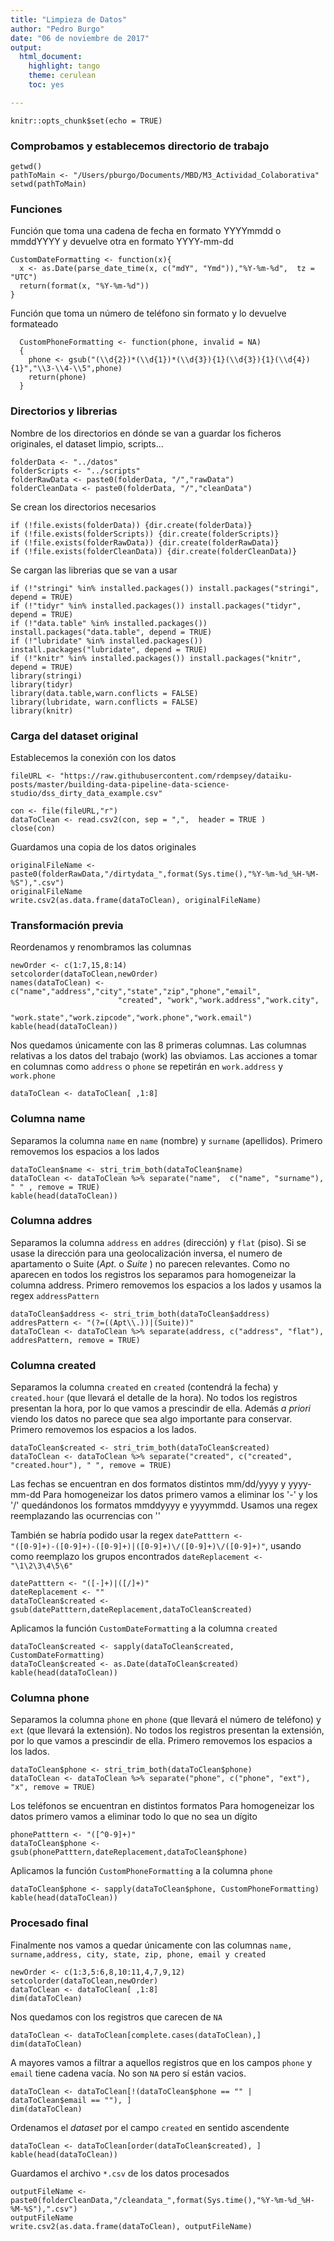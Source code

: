```yaml
---
title: "Limpieza de Datos"
author: "Pedro Burgo"
date: "06 de noviembre de 2017"
output:
  html_document:
    highlight: tango
    theme: cerulean
    toc: yes

---
```


<style type="text/css">

 td {
   font-size: 10px;
}

</style>

```{r setup, include=FALSE}
knitr::opts_chunk$set(echo = TRUE)
```
### Comprobamos y establecemos directorio de trabajo
```{r directorios, echo=TRUE, results='asis', message=FALSE, warning=FALSE, error=FALSE}
getwd()
pathToMain <- "/Users/pburgo/Documents/MBD/M3_Actividad_Colaborativa"
setwd(pathToMain)
```

### Funciones 
Función que toma una cadena de fecha en formato YYYYmmdd o mmddYYYY y devuelve otra en formato YYYY-mm-dd
```{r customdateformatting, echo=TRUE, results='asis', message=FALSE, warning=FALSE, error=FALSE}
CustomDateFormatting <- function(x){
  x <- as.Date(parse_date_time(x, c("mdY", "Ymd")),"%Y-%m-%d",  tz = "UTC")
  return(format(x, "%Y-%m-%d"))
}
```

Función que toma un número de teléfono sin formato y lo devuelve formateado
```{r customphoneformatting, echo=TRUE, results='asis', message=FALSE, warning=FALSE, error=FALSE}
  CustomPhoneFormatting <- function(phone, invalid = NA)
  {
    phone <- gsub("(\\d{2})*(\\d{1})*(\\d{3}){1}(\\d{3}){1}(\\d{4}){1}","\\3-\\4-\\5",phone)
    return(phone)
  }
```

### Directorios y librerias
Nombre de los directorios en dónde se van a guardar los ficheros originales, el dataset limpio, scripts...
```{r directoriosNames, echo=TRUE, results='asis', message=FALSE, warning=FALSE, error=FALSE}
folderData <- "../datos"
folderScripts <- "../scripts"
folderRawData <- paste0(folderData, "/","rawData")
folderCleanData <- paste0(folderData, "/","cleanData")

```

Se crean los directorios necesarios 
```{r directoriosCreation, echo=TRUE, results='asis', message=FALSE, warning=FALSE, error=FALSE}
if (!file.exists(folderData)) {dir.create(folderData)}
if (!file.exists(folderScripts)) {dir.create(folderScripts)}
if (!file.exists(folderRawData)) {dir.create(folderRawData)}
if (!file.exists(folderCleanData)) {dir.create(folderCleanData)}
```

Se cargan las librerias que se van a usar
```{r librerias, echo=TRUE, results='asis', message=FALSE, warning=FALSE, error=FALSE}
if (!"stringi" %in% installed.packages()) install.packages("stringi", depend = TRUE)
if (!"tidyr" %in% installed.packages()) install.packages("tidyr", depend = TRUE)
if (!"data.table" %in% installed.packages()) install.packages("data.table", depend = TRUE)
if (!"lubridate" %in% installed.packages()) install.packages("lubridate", depend = TRUE)
if (!"knitr" %in% installed.packages()) install.packages("knitr", depend = TRUE)
library(stringi)
library(tidyr)
library(data.table,warn.conflicts = FALSE)
library(lubridate, warn.conflicts = FALSE)
library(knitr)
```

### Carga del dataset original
Establecemos la conexión con los datos 
```{r conexionDatos, echo=TRUE, results='asis', message=FALSE, warning=FALSE, error=FALSE}
fileURL <- "https://raw.githubusercontent.com/rdempsey/dataiku-posts/master/building-data-pipeline-data-science-studio/dss_dirty_data_example.csv"

con <- file(fileURL,"r")
dataToClean <- read.csv2(con, sep = ",",  header = TRUE )
close(con)
```

Guardamos una copia de los datos originales 
```{r copiaOriginal, echo=TRUE, results='asis', message=FALSE, warning=FALSE, error=FALSE}
originalFileName <- paste0(folderRawData,"/dirtydata_",format(Sys.time(),"%Y-%m-%d_%H-%M-%S"),".csv")
originalFileName
write.csv2(as.data.frame(dataToClean), originalFileName)
```
### Transformación previa
Reordenamos y renombramos las columnas 
```{r newOrder, echo=TRUE, results='asis', message=FALSE, warning=FALSE, error=FALSE}
newOrder <- c(1:7,15,8:14)
setcolorder(dataToClean,newOrder)
names(dataToClean) <- c("name","address","city","state","zip","phone","email",
                        "created", "work","work.address","work.city",
                        "work.state","work.zipcode","work.phone","work.email")
kable(head(dataToClean))
```

Nos quedamos únicamente con las 8 primeras columnas. Las columnas relativas a los datos del trabajo (work) las obviamos.
Las acciones a tomar en columnas como <code>address</code> o <code>phone</code> se repetirán en <code>work.address</code> y <code>work.phone</code>
```{r}
dataToClean <- dataToClean[ ,1:8]
```

### Columna name 
Separamos la columna <code>name</code> en <code>name</code> (nombre) y <code>surname</code> (apellidos).
Primero removemos los espacios a los lados

```{r columnaName, echo=TRUE, results='asis', message=FALSE, warning=FALSE, error=FALSE}
dataToClean$name <- stri_trim_both(dataToClean$name) 
dataToClean <- dataToClean %>% separate("name",  c("name", "surname"), " " , remove = TRUE)
kable(head(dataToClean))
```

###  Columna addres
Separamos la columna <code>address</code> en <code>addres</code> (dirección) y <code>flat</code> (piso).
Si se usase la dirección para una geolocalización inversa, el numero de apartamento o Suite (<i>Apt.</i> o <i>Suite</i> ) no parecen relevantes.
Como no aparecen en todos los registros los separamos para homogeneizar la columna address.
Primero removemos los espacios a los lados y usamos la regex <code>addressPattern</code>
```{r separateColumnaAddress, echo=TRUE, results='asis', message=FALSE, warning=FALSE, error=FALSE}
dataToClean$address <- stri_trim_both(dataToClean$address) 
addresPattern <- "(?=((Apt\\.))|(Suite))"
dataToClean <- dataToClean %>% separate(address, c("address", "flat"), addresPattern, remove = TRUE)
```

### Columna created
Separamos la columna <code>created</code> en <code>created</code> (contendrá la fecha) y <code>created.hour</code> (que llevará el detalle de la hora).
No todos los registros presentan la hora, por lo que vamos a prescindir de ella. Además <i>a priori</i> viendo los datos
no parece que sea algo importante para conservar.
Primero removemos los espacios a los lados.
```{r separateColumnaCreated, echo=TRUE, results='asis', message=FALSE, warning=FALSE, error=FALSE}
dataToClean$created <- stri_trim_both(dataToClean$created) 
dataToClean <- dataToClean %>% separate("created", c("created", "created.hour"), " ", remove = TRUE)
```

Las fechas se encuentran en dos formatos distintos mm/dd/yyyy y yyyy-mm-dd
Para homogeneizar los datos primero vamos a eliminar los '-' y los '/' quedándonos los formatos
mmddyyyy e yyyymmdd. Usamos una regex reemplazando las ocurrencias con ''

También se habría podido usar la regex <code>datePatttern <- "([0-9]+)-([0-9]+)-([0-9]+)|([0-9]+)\\/([0-9]+)\\/([0-9]+)"</code>, usando como reemplazo los grupos encontrados <code>dateReplacement <- "\\1\\2\\3\\4\\5\\6"</code>

```{r gsubColumnaCreated, echo=TRUE, results='asis', message=FALSE, warning=FALSE, error=FALSE}
datePatttern <- "([-]+)|([/]+)"
dateReplacement <- ""
dataToClean$created <- gsub(datePatttern,dateReplacement,dataToClean$created)
```

Aplicamos la función <code>CustomDateFormatting</code> a la columna <code>created</code>
```{r formatoColumnaCreated, echo=TRUE, results='asis', message=FALSE, warning=FALSE, error=FALSE}
dataToClean$created <- sapply(dataToClean$created, CustomDateFormatting)
dataToClean$created <- as.Date(dataToClean$created)
kable(head(dataToClean))
```

### Columna phone
Separamos la columna <code>phone</code> en <code>phone</code> (que llevará el número de teléfono) y <code>ext</code> (que llevará la extensión).
No todos los registros presentan la extensión, por lo que vamos a prescindir de ella.
Primero removemos los espacios a los lados.
```{r separateColumnaPhone, echo=TRUE, results='asis', message=FALSE, warning=FALSE, error=FALSE}
dataToClean$phone <- stri_trim_both(dataToClean$phone) 
dataToClean <- dataToClean %>% separate("phone", c("phone", "ext"), "x", remove = TRUE)
```

Los teléfonos se encuentran en distintos formatos 
Para homogeneizar los datos primero vamos a eliminar todo lo que no sea un dígito
```{r gsubColumnaPhone, echo=TRUE, results='asis', message=FALSE, warning=FALSE, error=FALSE}
phonePatttern <- "([^0-9]+)"
dataToClean$phone <-  gsub(phonePatttern,dateReplacement,dataToClean$phone)
```

Aplicamos la función <code>CustomPhoneFormatting</code> a la columna <code>phone</code>
```{r formatoColumnaPhone, echo=TRUE, results='asis', message=FALSE, warning=FALSE, error=FALSE}
dataToClean$phone <- sapply(dataToClean$phone, CustomPhoneFormatting)
kable(head(dataToClean))
```

### Procesado final 
Finalmente nos vamos a quedar únicamente con las columnas <code>name, surname,address, city, state, zip, phone, email y created</code>
```{r finalReOrder, echo=TRUE, results='asis', message=FALSE, warning=FALSE, error=FALSE}
newOrder <- c(1:3,5:6,8,10:11,4,7,9,12)
setcolorder(dataToClean,newOrder)
dataToClean <- dataToClean[ ,1:8]
dim(dataToClean)
```

Nos quedamos con los registros que carecen de <code>NA</code>
```{r avoidNa, echo=TRUE, results='asis', message=FALSE, warning=FALSE, error=FALSE}
dataToClean <- dataToClean[complete.cases(dataToClean),]
dim(dataToClean)
```

A mayores vamos a filtrar a aquellos registros que en los campos <code>phone</code> y <code>email</code> tiene cadena vacía.
No son <code>NA</code> pero sí están vacios.
```{r avoidEmpties, echo=TRUE, results='asis', message=FALSE, warning=FALSE, error=FALSE}
dataToClean <- dataToClean[!(dataToClean$phone == "" | dataToClean$email == ""), ]
dim(dataToClean) 
```

Ordenamos el <i>dataset</i> por el campo <code>created</code> en sentido ascendente
```{r sort, echo=TRUE, results='asis', message=FALSE, warning=FALSE, error=FALSE}
dataToClean <- dataToClean[order(dataToClean$created), ]
kable(head(dataToClean))
```

Guardamos el archivo <code>*.csv</code> de los datos procesados
```{r output, echo=TRUE, results='asis', message=FALSE, warning=FALSE, error=FALSE}
outputFileName <- paste0(folderCleanData,"/cleandata_",format(Sys.time(),"%Y-%m-%d_%H-%M-%S"),".csv")
outputFileName
write.csv2(as.data.frame(dataToClean), outputFileName)
```


          


